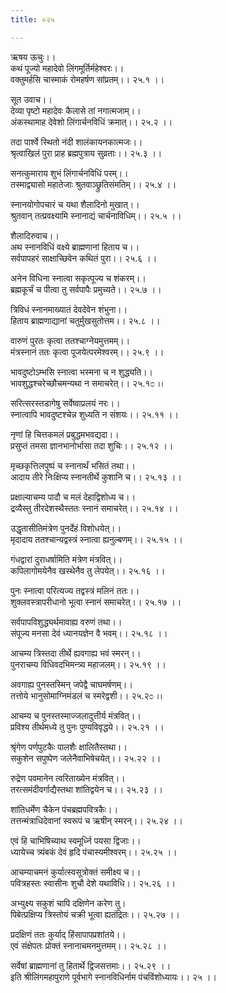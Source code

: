 ```yaml
---
title: ०२५

---
```

ऋषय ऊचुः।।  
कथं पूज्यो महादेवो लिंगमूर्तिर्महेश्वरः।।  
वक्तुमर्हसि चास्माकं रोमहर्षण सांप्रतम्।। २५.१ ।।  
  
सूत उवाच।।  
देव्या पृष्टो महादेवः कैलासे तां नगात्मजाम्।।  
अंकस्थामाह देवेशो लिंगार्चनविधिं क्रमात्।। २५.२ ।।  
  
तदा पार्श्वे स्थितो नंदी शालंकायनकात्मजः।।  
श्रृत्वाखिलं पुरा प्राह ब्रह्मपुत्राय सुव्रताः।। २५.३ ।।  
  
सनत्कुमाराय शुभं लिंगार्चनविधिं परम्।।  
तस्माद्व्यासो महातेजाः श्रुतवाञ्छ्रुतिसंमतिम्।। २५.४ ।।  
  
स्नानयोगोपचारं च यथा शैलादिनो मुखात्।।  
श्रुतवान् तत्प्रवक्ष्यामि स्नानाद्यं चार्चनाविधिम्।। २५.५ ।।  
  
शैलादिरुवाच।।  
अथ स्नानविधिं वक्ष्ये ब्राह्मणानां हिताय च।।  
सर्वपापहरं साक्षाच्छिवेन कथितं पुरा।। २५.६ ।।  
  
अनेन विधिना स्नात्वा सकृत्पूज्य च शंकरम्।।  
ब्रह्मकूर्चं च पीत्वा तु सर्वपापैः प्रमुच्यते।। २५.७ ।।  
  
त्रिविधं स्नानमाख्यातं देवदेवेन शंभुना।।  
हिताय ब्राह्मणाद्यानां चतुर्मुखसुतोत्तम।। २५.८ ।।  
  
वारुणं पुरतः कृत्वा ततश्चाग्नेयमुत्तमम्।।  
मंत्रस्नानं ततः कृत्वा पूजयेत्परमेश्वरम्।। २५.९ ।।  
  
भावदुष्टोऽम्भसि स्नात्वा भस्मना च न शुद्ध्यति।।  
भावशुद्धश्चरेच्छौचमन्यथा न समाचरेत्।। २५.१೦ ।।  
  
सरित्सरस्तडागेषु सर्वेष्वाप्रलयं नरः।।  
स्नात्वापि भावदुष्टश्चेन्न शुध्यति न संशयः।। २५.११ ।।  
  
नृणां हि चित्तकमलं प्रबुद्धमभवद्यदा।।  
प्रसुप्तं तमसा ज्ञानभानोर्भासा तदा शुचिः।। २५.१२ ।।  
  
मृच्छकृत्तिलपुष्पं च स्नानार्थं भसितं तथा।।  
आदाय तीरे निःक्षिप्य स्नानतीर्थे कुशानि च।। २५.१३ ।।  
  
प्रक्षाल्याचम्य पादौ च मलं देहाद्विशोध्य च।।  
द्रव्यैस्तु तीरदेशस्थैस्ततः स्नानं समाचरेत्।। २५.१४ ।।  
  
उद्धृतासीतिमंत्रेण पुनर्देहं विशोधयेत्।।  
मृदादाय ततश्चान्यद्वस्त्रं स्नात्वा ह्यनुल्बणम्।। २५.१५ ।।  
  
गंधद्वारां दुराधर्षामिति मंत्रेण मंत्रवित्।।  
कपिलागोमयेनैव खस्थेनैव तु लेपयेत्।। २५.१६ ।।  
  
पुनः स्नात्वा परित्यज्य तद्वस्त्रं मलिनं ततः।।  
शुक्लवस्त्रापरीधानो भूत्वा स्नानं समाचरेत्।। २५.१७ ।।  
  
सर्वपापविशुद्ध्यर्थमावाह्य वरुणं तथा।।  
संपूज्य मनसा देवं ध्यानयज्ञेन वै भवम्।। २५.१८ ।।  
  
आचम्य त्रिस्तदा तीर्थे ह्यवगाह्य भवं स्मरन्।।  
पुनराचम्य विधिवदभिमन्त्र्य महाजलम्।। २५.१९ ।।  
  
अवगाह्य पुनस्तस्मिन् जपेद्वै चाघमर्षणम्।।  
तत्तोये भानुसोमाग्निमंडलं च स्मरेद्वशी।। २५.२೦ ।।  
  
आचम्य च पुनस्तस्माज्जलादुत्तीर्य मंत्रवित्।।  
प्रविश्य तीर्थमध्ये तु पुनः पुण्यविवृद्धये।। २५.२१ ।।  
  
श्रृंगेण पर्णपुटकैः पालशैः क्षालितैस्तथा।।  
सकुशेन सपुष्पेण जलेनैवाभिषेचयेत्।। २५.२२ ।।  
  
रुद्रेण पवमानेन त्वरिताख्येन मंत्रवित्।।  
तरत्समंदीवर्गाद्यैस्तथा शांतिद्वयेन च।। २५.२३ ।।  
  
शांतिधर्मेण चैकेन पंचब्रह्मपवित्रकैः।।  
तत्तन्मंत्राधिदेवानां स्वरूपं च ऋषीन् स्मरन्।। २५.२४ ।।  
  
एवं हि चाभिषिच्याथ स्वमूर्ध्नि पयसा द्विजाः।।  
ध्यायेच्च त्र्यंबकं देवं हृदि पंचास्यमीश्वरम्।। २५.२५ ।।  
  
आचम्याचमनं कुर्यात्स्वसूत्रोक्तं समीक्ष्य च।।  
पवित्रहस्तः स्वासीनः शुचौ देशे यथाविधि।। २५.२६ ।।  
  
अभ्युक्ष्य सकुशं चापि दक्षिणेन करेण तु।  
पिबेत्प्रक्षिप्य त्रिस्तोयं चक्री भूत्वा ह्यतंद्रितः।। २५.२७ ।।  
  
प्रदक्षिणं ततः कुर्याद् हिंसापापप्रशांतये।।  
एवं संक्षेपतः प्रोक्तं स्नानाचमनमुत्तमम्।। २५.२८ ।।  
  
सर्वेषां ब्राह्मणानां तु हितार्थे द्विजसत्तमाः।। २५.२९ ।।  
इति श्रीलिंगमहापुराणे पूर्वभागे स्नानविधिर्नाम पंचविंशोध्यायः।। २५ ।।